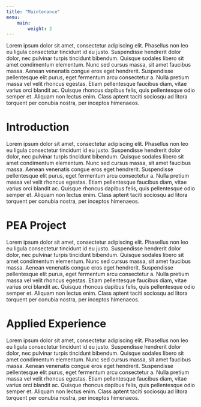 ```yaml
---
title: "Maintenance"
menu: 
    main:
        weight: 2
---
```


Lorem ipsum dolor sit amet, consectetur adipiscing elit. Phasellus non leo eu ligula consectetur tincidunt id eu justo. Suspendisse hendrerit dolor dolor, nec pulvinar turpis tincidunt bibendum. Quisque sodales libero sit amet condimentum elementum. Nunc sed cursus massa, sit amet faucibus massa. Aenean venenatis congue eros eget hendrerit. Suspendisse pellentesque elit purus, eget fermentum arcu consectetur a. Nulla pretium massa vel velit rhoncus egestas. Etiam pellentesque faucibus diam, vitae varius orci blandit ac. Quisque rhoncus dapibus felis, quis pellentesque odio semper et. Aliquam non lectus enim. Class aptent taciti sociosqu ad litora torquent per conubia nostra, per inceptos himenaeos.

# Introduction

Lorem ipsum dolor sit amet, consectetur adipiscing elit. Phasellus non leo eu ligula consectetur tincidunt id eu justo. Suspendisse hendrerit dolor dolor, nec pulvinar turpis tincidunt bibendum. Quisque sodales libero sit amet condimentum elementum. Nunc sed cursus massa, sit amet faucibus massa. Aenean venenatis congue eros eget hendrerit. Suspendisse pellentesque elit purus, eget fermentum arcu consectetur a. Nulla pretium massa vel velit rhoncus egestas. Etiam pellentesque faucibus diam, vitae varius orci blandit ac. Quisque rhoncus dapibus felis, quis pellentesque odio semper et. Aliquam non lectus enim. Class aptent taciti sociosqu ad litora torquent per conubia nostra, per inceptos himenaeos.

# PEA Project

Lorem ipsum dolor sit amet, consectetur adipiscing elit. Phasellus non leo eu ligula consectetur tincidunt id eu justo. Suspendisse hendrerit dolor dolor, nec pulvinar turpis tincidunt bibendum. Quisque sodales libero sit amet condimentum elementum. Nunc sed cursus massa, sit amet faucibus massa. Aenean venenatis congue eros eget hendrerit. Suspendisse pellentesque elit purus, eget fermentum arcu consectetur a. Nulla pretium massa vel velit rhoncus egestas. Etiam pellentesque faucibus diam, vitae varius orci blandit ac. Quisque rhoncus dapibus felis, quis pellentesque odio semper et. Aliquam non lectus enim. Class aptent taciti sociosqu ad litora torquent per conubia nostra, per inceptos himenaeos.

# Applied Experience

Lorem ipsum dolor sit amet, consectetur adipiscing elit. Phasellus non leo eu ligula consectetur tincidunt id eu justo. Suspendisse hendrerit dolor dolor, nec pulvinar turpis tincidunt bibendum. Quisque sodales libero sit amet condimentum elementum. Nunc sed cursus massa, sit amet faucibus massa. Aenean venenatis congue eros eget hendrerit. Suspendisse pellentesque elit purus, eget fermentum arcu consectetur a. Nulla pretium massa vel velit rhoncus egestas. Etiam pellentesque faucibus diam, vitae varius orci blandit ac. Quisque rhoncus dapibus felis, quis pellentesque odio semper et. Aliquam non lectus enim. Class aptent taciti sociosqu ad litora torquent per conubia nostra, per inceptos himenaeos.